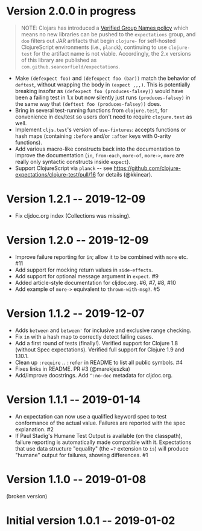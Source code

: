 # Version 2.0.0 in progress

> NOTE: Clojars has introduced a [Verified Group Names policy](https://github.com/clojars/clojars-web/wiki/Verified-Group-Names) which means no new libraries can be pushed to the `expectations` group, and `doo` filters out JAR artifacts that begin `clojure-` for self-hosted ClojureScript environments (i.e., `planck`), continuing to use `clojure-test` for the artifact name is not viable. Accordingly, the 2.x versions of this library are published as `com.github.seancorfield/expectations`.

* Make `(defexpect foo)` and `(defexpect foo (bar))` match the behavior of `deftest`, without wrapping the body in `(expect ,,,)`. This is potentially breaking insofar as `(defexpect foo (produces-falsey))` would have been a failing test in 1.x but now silently just runs `(produces-falsey)` in the same way that `(deftest foo (produces-falsey))` does.
* Bring in several test-running functions from `clojure.test`, for convenience in dev/test so users don't need to require `clojure.test` as well.
* Implement `cljs.test`'s version of `use-fixtures`: accepts functions or hash maps (containing `:before` and/or `:after` keys with 0-arity functions).
* Add various macro-like constructs back into the documentation to improve the documentation (`in`, `from-each`, `more-of`, `more->`, `more` are really only syntactic constructs inside `expect`).
* Support ClojureScript via `planck` -- see https://github.com/clojure-expectations/clojure-test/pull/16 for details (@kkinear).

# Version 1.2.1 -- 2019-12-09

* Fix cljdoc.org index (Collections was missing).

# Version 1.2.0 -- 2019-12-09

* Improve failure reporting for `in`; allow it to be combined with `more` etc. #11
* Add support for mocking return values in `side-effects`.
* Add support for optional message argument in `expect`. #9
* Added article-style documentation for cljdoc.org. #6, #7, #8, #10
* Add example of `more->` equivalent to `thrown-with-msg?`. #5

# Version 1.1.2 -- 2019-12-07

* Adds `between` and `between'` for inclusive and exclusive range checking.
* Fix `in` with a hash map to correctly detect failing cases.
* Add a first round of tests (finally!). Verified support for Clojure 1.8 (without Spec expectations). Verified full support for Clojure 1.9 and 1.10.1.
* Clean up `:require` .. `:refer` in README to list all public symbols. #4
* Fixes links in README. PR #3 (@marekjeszka)
* Add/improve docstrings. Add `^:no-doc` metadata for cljdoc.org.

# Version 1.1.1 -- 2019-01-14

* An expectation can now use a qualified keyword spec to test conformance of the actual value. Failures are reported with the spec explanation. #2
* If Paul Stadig's Humane Test Output is available (on the classpath), failure reporting is automatically made compatible with it. Expectations that use data structure "equality" (the `=?` extension to `is`) will produce "humane" output for failures, showing differences. #1

# Version 1.1.0 -- 2019-01-08

(broken version)

# Initial version 1.0.1 -- 2019-01-02
